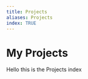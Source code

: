 ```yaml
---
title: Projects
aliases: Projects
index: TRUE
---
```


# My Projects

Hello this is the Projects index
